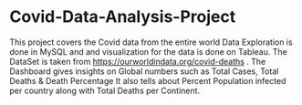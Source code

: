 # Covid-Data-Analysis-Project

This project covers the Covid data from the entire world
Data Exploration is done in MySQL and and visualization for the data is done on Tableau.
The DataSet is taken from https://ourworldindata.org/covid-deaths .
The Dashboard gives insights on Global numbers such as Total Cases, Total Deaths & Death Percentage
It also tells about Percent Population infected per country along with Total Deaths per Continent.
